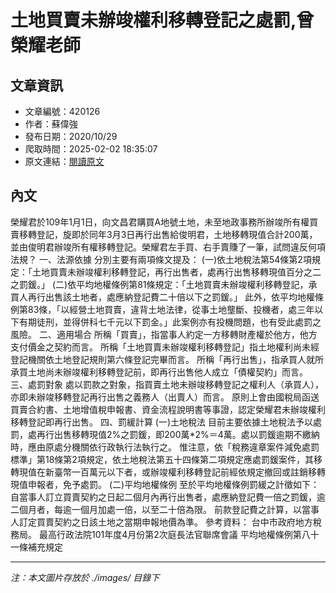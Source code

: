 # 土地買賣未辦竣權利移轉登記之處罰,曾榮耀老師

## 文章資訊
- 文章編號：420126
- 作者：蘇偉強
- 發布日期：2020/10/29
- 爬取時間：2025-02-02 18:35:07
- 原文連結：[閱讀原文](https://real-estate.get.com.tw/Columns/detail.aspx?no=420126)

## 內文
榮耀君於109年1月1日，向文昌君購買A地號土地，未至地政事務所辦竣所有權買賣移轉登記，旋即於同年3月3日再行出售給俊明君，土地移轉現值合計200萬，並由俊明君辦竣所有權移轉登記。榮耀君左手買、右手賣賺了一筆，試問違反何項法規？
一、法源依據
分別主要有兩項條文提及：
(一)依土地稅法第54條第2項規定：「土地買賣未辦竣權利移轉登記，再行出售者，處再行出售移轉現值百分之二之罰鍰。」
(二)依平均地權條例第81條規定：「土地買賣未辦竣權利移轉登記，承買人再行出售該土地者，處應納登記費二十倍以下之罰鍰。」
此外，依平均地權條例第83條，「以經營土地買賣，違背土地法律，從事土地壟斷、投機者，處三年以下有期徒刑，並得併科七千元以下罰金。」此案例亦有投機問題，也有受此處罰之風險。
二、適用場合
所稱「買賣」，指當事人約定一方移轉財產權於他方，他方支付價金之契約而言。
所稱「土地買賣未辦竣權利移轉登記」指土地權利尚未經登記機關依土地登記規則第六條登記完畢而言。
所稱「再行出售」，指承買人就所承買土地尚未辦竣權利移轉登記前，即再行出售他人成立「債權契約」而言。
三、處罰對象
處以罰款之對象，指買賣土地未辦竣移轉登記之權利人（承買人），亦即未辦竣移轉登記再行出售之義務人（出賣人）而言。
原則上會由國稅局函送買賣合約書、土地增值稅申報書、資金流程說明書等事證，認定榮耀君未辦竣權利移轉登記即再行出售。
四、罰緩計算
(一)土地稅法
目前主要依據土地稅法予以處罰，處再行出售移轉現值2%之罰鍰，即200萬*2%＝4萬。處以罰鍰逾期不繳納時，應由原處分機關依行政執行法執行之。
惟注意，依「稅務違章案件減免處罰標準」第18條第2項規定，依土地稅法第五十四條第二項規定應處罰鍰案件，其移轉現值在新臺幣一百萬元以下者，或辦竣權利移轉登記前經依規定撤回或註銷移轉現值申報者，免予處罰。
(二)平均地權條例
至於平均地權條例罰緩之計徵如下：
自當事人訂立買賣契約之日起二個月內再行出售者，處應納登記費一倍之罰鍰，逾二個月者，每逾一個月加處一倍，以至二十倍為限。
前款登記費之計算，以當事人訂定買賣契約之日該土地之當期申報地價為準。
參考資料：
台中市政府地方稅務局。
最高行政法院101年度4月份第2次庭長法官聯席會議
平均地權條例第八十一條補充規定

---
*注：本文圖片存放於 ./images/ 目錄下*
